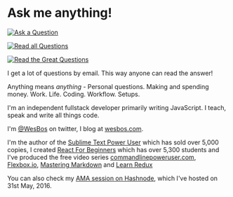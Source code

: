 # Ask me anything!

[![Ask a Question](http://wes.io/c23W/boo-ya)](../../issues/new)

[![Read all Questions](http://wes.io/c21W/allllll-of-them)](../../issues?q=is%3Aissue+is%3Aclosed)

[![Read the Great Questions](http://wes.io/c23M/grrrrrreat)](../../issues?q=label%3A"Great+Q%21"+is%3Aclosed)

I get a lot of questions by email. This way anyone can read the answer!

Anything means _anything_ - Personal questions. Making and spending money. Work. Life. Coding. Workflow. Setups.

I'm an independent fullstack developer primarily writing JavaScript. I teach, speak and write all things code. 

I'm [@WesBos](http://WesBos.com) on twitter, I blog at [wesbos.com](http://wesbos.com). 

I'm the author of the [Sublime Text Power User](http://SublimeTextBook.com) which has sold over 5,000 copies, I created [React For Beginners](https://ReactForBeginners.com) which has over 5,300 students  and I've produced the free video series [commandlinepoweruser.com](http://commandlinepoweruser.com/), [Flexbox.io](http://Flexbox.io), [Mastering Markdown](http://MasteringMarkdown.com) and [Learn Redux](https://LearnRedux.com)

You can also check my [AMA session on Hashnode](https://hashnode.com/ama/with-wes-bos-cioe2quzk014lru53p29acmt3), which I've hosted on 31st May, 2016.
